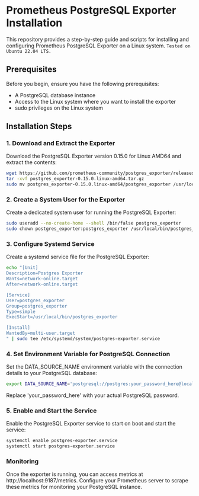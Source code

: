# Prometheus PostgreSQL Exporter Installation

This repository provides a step-by-step guide and scripts for installing and configuring Prometheus PostgreSQL Exporter on a Linux system. 
`Tested on Ubuntu 22.04 LTS.`

## Prerequisites

Before you begin, ensure you have the following prerequisites:

- A PostgreSQL database instance
- Access to the Linux system where you want to install the exporter
- sudo privileges on the Linux system


## Installation Steps

### 1. Download and Extract the Exporter

Download the PostgreSQL Exporter version 0.15.0 for Linux AMD64 and extract the contents:

```bash
wget https://github.com/prometheus-community/postgres_exporter/releases/download/v0.15.0/postgres_exporter-0.15.0.linux-amd64.tar.gz
tar -xvf postgres_exporter-0.15.0.linux-amd64.tar.gz
sudo mv postgres_exporter-0.15.0.linux-amd64/postgres_exporter /usr/local/bin/
```

### 2. Create a System User for the Exporter
Create a dedicated system user for running the PostgreSQL Exporter:

```bash
sudo useradd --no-create-home --shell /bin/false postgres_exporter
sudo chown postgres_exporter:postgres_exporter /usr/local/bin/postgres_exporter
```

### 3. Configure Systemd Service
Create a systemd service file for the PostgreSQL Exporter:
```bash
echo "[Unit]
Description=Postgres Exporter
Wants=network-online.target
After=network-online.target

[Service]
User=postgres_exporter
Group=postgres_exporter
Type=simple
ExecStart=/usr/local/bin/postgres_exporter

[Install]
WantedBy=multi-user.target
" | sudo tee /etc/systemd/system/postgres-exporter.service
```

### 4. Set Environment Variable for PostgreSQL Connection
Set the DATA_SOURCE_NAME environment variable with the connection details to your PostgreSQL database:

```bash
export DATA_SOURCE_NAME='postgresql://postgres:your_password_here@localhost:5432/postgres?sslmode=disable'
```
Replace 'your_password_here' with your actual PostgreSQL password.

### 5. Enable and Start the Service
Enable the PostgreSQL Exporter service to start on boot and start the service:

```bash
systemctl enable postgres-exporter.service
systemctl start postgres-exporter.service
```
### Monitoring
Once the exporter is running, you can access metrics at http://localhost:9187/metrics. Configure your Prometheus server to scrape these metrics for monitoring your PostgreSQL instance.

